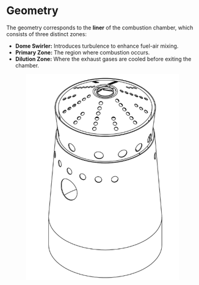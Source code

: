 # Geometry
The geometry corresponds to the **liner** of the combustion chamber, which consists of three distinct zones:
- **Dome Swirler:** Introduces turbulence to enhance fuel-air mixing.
- **Primary Zone:** The region where combustion occurs.
- **Dilution Zone:** Where the exhaust gases are cooled before exiting the chamber.
<div align="center">
  <img src="images/liner.png" alt="images/liner.png" width="400"/>
</div>
